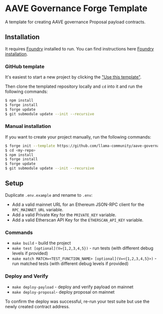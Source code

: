 # AAVE Governance Forge Template

A template for creating AAVE governance Proposal payload contracts.

## Installation

It requires [Foundry](https://github.com/gakonst/foundry) installed to run. You can find instructions here [Foundry installation](https://github.com/gakonst/foundry#installation).

### GitHub template

It's easiest to start a new project by clicking the ["Use this template"](https://github.com/llama-community/aave-governance-forge-template).

Then clone the templated repository locally and `cd` into it and run the following commands:

```sh
$ npm install
$ forge install
$ forge update
$ git submodule update --init --recursive
```

### Manual installation

If you want to create your project manually, run the following commands:

```sh
$ forge init --template https://github.com/llama-community/aave-governance-forge-template <my-repo>
$ cd <my-repo>
$ npm install
$ forge install
$ forge update
$ git submodule update --init --recursive
```

## Setup

Duplicate `.env.example` and rename to `.env`:

- Add a valid mainnet URL for an Ethereum JSON-RPC client for the `RPC_MAINNET_URL` variable.
- Add a valid Private Key for the `PRIVATE_KEY` variable.
- Add a valid Etherscan API Key for the `ETHERSCAN_API_KEY` variable.

### Commands

- `make build` - build the project
- `make test [optional](V={1,2,3,4,5})` - run tests (with different debug levels if provided)
- `make match MATCH=<TEST_FUNCTION_NAME> [optional](V=<{1,2,3,4,5}>)` - run matched tests (with different debug levels if provided)

### Deploy and Verify

- `make deploy-payload` - deploy and verify payload on mainnet
- `make deploy-proposal`- deploy proposal on mainnet

To confirm the deploy was successful, re-run your test suite but use the newly created contract address.

